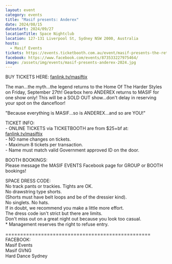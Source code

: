 ```yaml
---
layout: event
category: events
title: "Masif presents: Anderex"
date: 2024/08/15
datestart: 2024/09/27
locationTitle: Space Nightclub
location: 127-131 Liverpool St, Sydney NSW 2000, Australia
hosts:
  - Masif Events
tickets: https://events.ticketbooth.com.au/event/masif-presents-the-return-of-anderex
facebook: https://www.facebook.com/events/873533227975464/
image: /assets/img/events/masif-presents-anderex-2024.jpg
---
```


BUY TICKETS HERE: [fanlink.tv/masiftix](https://l.facebook.com/l.php?u=http%3A%2F%2Ffanlink.tv%2Fmasiftix&h=AT1-hn_h0baxJnLXqCVfuYx-hjHBebY_symw2Y_Pgip5dklQrguUZtkeoFC7ieaLiWr9bHgG3O8FNUyP6pGVqbW8em4NYBvjDqyK8p9ub2bPjKmT7KN98NaIAWDUUcf6EYOjQPfNooaj9jM&__tn__=q&c[0]=AT2rAyVVHzhm9Z8AGFxw0Ka87Pu8fq3_ofuaXoPn2MyOtKQhWuade4bG0IsZa4tazTMjoyjDh5YQkl__VI9Oa7tDvmYufjtIbpJCznlRHS1RNWoBNIfHJmSnrpviPwV0Zxx5PfXTLIUzX4qBAiFiaz3IPFuxsjT8BrfBaVLprOoYCmh1K0G_)

The man...the myth...the legend returns to the Home Of The Harder Styles on Friday, September 27th! Gearbox hero ANDEREX returns to MASIF for one show only! This will be a SOLD OUT show...don't delay in reserving your spot on the dancefloor!

"Because everything is MASIF...so is ANDEREX...and so are YOU!"

TICKET INFO:  
\- ONLINE TICKETS via TICKETBOOTH are from $25+bf at: [fanlink.tv/masiftix](https://l.facebook.com/l.php?u=http%3A%2F%2Ffanlink.tv%2Fmasiftix&h=AT1-hn_h0baxJnLXqCVfuYx-hjHBebY_symw2Y_Pgip5dklQrguUZtkeoFC7ieaLiWr9bHgG3O8FNUyP6pGVqbW8em4NYBvjDqyK8p9ub2bPjKmT7KN98NaIAWDUUcf6EYOjQPfNooaj9jM&__tn__=q&c[0]=AT2rAyVVHzhm9Z8AGFxw0Ka87Pu8fq3_ofuaXoPn2MyOtKQhWuade4bG0IsZa4tazTMjoyjDh5YQkl__VI9Oa7tDvmYufjtIbpJCznlRHS1RNWoBNIfHJmSnrpviPwV0Zxx5PfXTLIUzX4qBAiFiaz3IPFuxsjT8BrfBaVLprOoYCmh1K0G_)  
\- NO name changes on tickets.  
\- Maximum 8 tickets per transaction.  
\- Name must match valid Government approved ID on the door.

BOOTH BOOKINGS:  
Please message the MASIF EVENTS Facebook page for GROUP or BOOTH bookings!

SPACE DRESS CODE:  
No track pants or trackies. Tights are OK.  
No drawstring type shorts.  
(Shorts must have belt loops and be of the dressier kind).  
No singlets. No hats.  
If in doubt, we recommend you make a little more effort.  
The dress code isn't strict but there are limits.  
Don't miss out on a great night out because you look too casual.  
\* Management reserves the right to refuse entry.

\=================================================  
FACEBOOK:  
Masif Events  
Masif GVNG  
Hard Dance Sydney